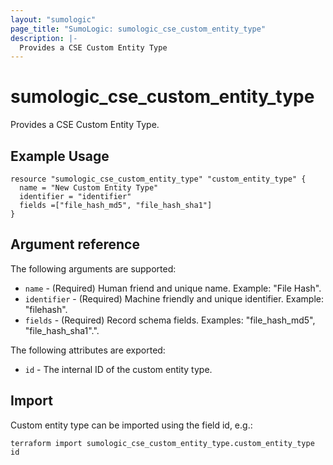 ```yaml
---
layout: "sumologic"
page_title: "SumoLogic: sumologic_cse_custom_entity_type"
description: |-
  Provides a CSE Custom Entity Type
---
```


# sumologic_cse_custom_entity_type
Provides a CSE Custom Entity Type.

## Example Usage
```hcl
resource "sumologic_cse_custom_entity_type" "custom_entity_type" {
  name = "New Custom Entity Type"
  identifier = "identifier"
  fields =["file_hash_md5", "file_hash_sha1"]
}
```

## Argument reference

The following arguments are supported:

- `name` - (Required) Human friend and unique name. Example: "File Hash".
- `identifier` - (Required) Machine friendly and unique identifier. Example: "filehash".
- `fields` - (Required) Record schema fields. Examples: "file_hash_md5", "file_hash_sha1".".


The following attributes are exported:

- `id` - The internal ID of the custom entity type.

## Import

Custom entity type can be imported using the field id, e.g.:
```hcl
terraform import sumologic_cse_custom_entity_type.custom_entity_type id
```
